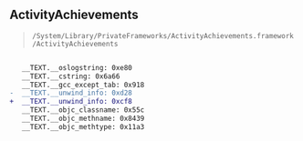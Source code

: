 ## ActivityAchievements

> `/System/Library/PrivateFrameworks/ActivityAchievements.framework/ActivityAchievements`

```diff

   __TEXT.__oslogstring: 0xe80
   __TEXT.__cstring: 0x6a66
   __TEXT.__gcc_except_tab: 0x918
-  __TEXT.__unwind_info: 0xd28
+  __TEXT.__unwind_info: 0xcf8
   __TEXT.__objc_classname: 0x55c
   __TEXT.__objc_methname: 0x8439
   __TEXT.__objc_methtype: 0x11a3

```
